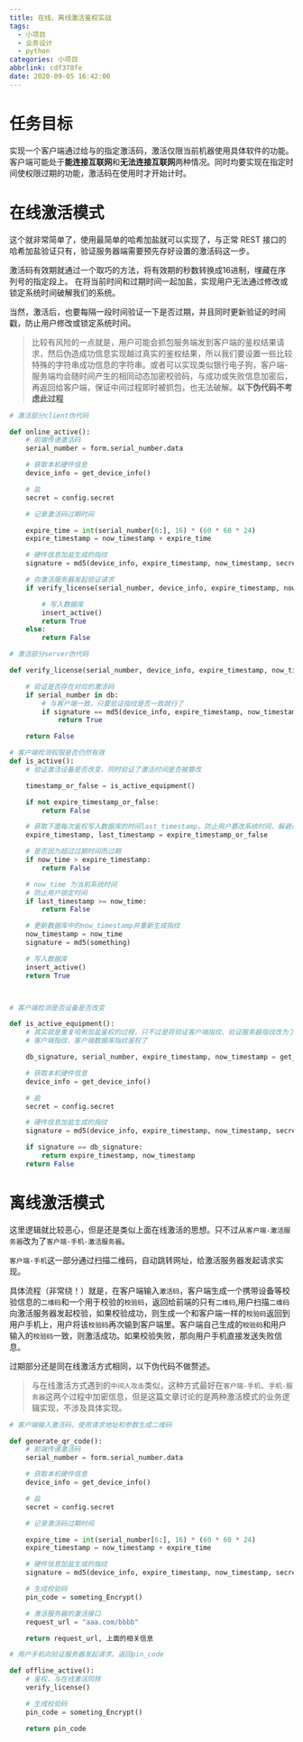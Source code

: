 ```yaml
---
title: 在线、离线激活鉴权实战
tags:
  - 小项目
  - 业务设计
  - python
categories: 小项目
abbrlink: cdf378fe
date: 2020-09-05 16:42:00
---
```


# 任务目标

实现一个客户端通过给与的指定激活码，激活仅限当前机器使用具体软件的功能。客户端可能处于**能连接互联网**和**无法连接互联网**两种情况。同时均要实现在指定时间使权限过期的功能，激活码在使用时才开始计时。

# 在线激活模式

这个就非常简单了，使用最简单的哈希加盐就可以实现了，与正常 REST 接口的哈希加盐验证只有，验证服务器端需要预先存好设置的激活码这一步。

激活码有效期就通过一个取巧的方法，将有效期的秒数转换成16进制，埋藏在序列号的指定段上。
在将当前时间和过期时间一起加盐，实现用户无法通过修改或锁定系统时间破解我们的系统。

当然，激活后，也要每隔一段时间验证一下是否过期，并且同时更新验证的时间戳，防止用户修改或锁定系统时间。

> 比较有风险的一点就是，用户可能会抓包服务端发到客户端的鉴权结果请求，然后伪造成功信息实现越过真实的鉴权结果，所以我们要设置一些比较特殊的字符串成功信息的字符串。或者可以实现类似银行电子狗，客户端-服务端均会随时间产生的相同动态加密校验码，与成功或失败信息加密后，再返回给客户端，保证中间过程即时被抓包，也无法破解。**以下伪代码不考虑此过程**

```python
# 激活部分client伪代码

def online_active():
	# 前端传递激活码
	serial_number = form.serial_number.data

	# 获取本机硬件信息
	device_info = get_device_info()

	# 盐
	secret = config.secret

	# 记录激活码过期时间

	expire_time = int(serial_number[6:], 16) * (60 * 60 * 24)
	expire_timestamp = now_timestamp + expire_time

	# 硬件信息加盐生成的指纹
	signature = md5(device_info, expire_timestamp, now_timestamp, secret)

	# 向激活服务器发起验证请求
	if verify_license(serial_number, device_info, expire_timestamp, now_timestamp, signature):

		# 写入数据库
		insert_active()
		return True
	else:
		return False

```

```python
# 激活部分server伪代码

def verify_license(serial_number, device_info, expire_timestamp, now_timestamp, signature):

	# 验证是否存在对应的激活码
	if serial_number in db:
		# 与客户端一致，只要验证指纹是否一致就行了
		if signature == md5(device_info, expire_timestamp, now_timestamp, secret):
			return True

	return False
```

```python
# 客户端检测权限是否仍然有效
def is_active():
	# 验证激活设备是否改变，同时验证了激活时间是否被篡改

	timestamp_or_false = is_active_equipment()

	if not expire_timestamp_or_false:
		return False

	# 获取下面每次鉴权写入数据库的时间last_timestamp，防止用户篡改系统时间，躲避过期机制
	expire_timestamp, last_timestamp = expire_timestamp_or_false

	# 是否因为超过过期时间而过期
	if now_time > expire_timestamp:
		return False

	# now_time 为当前系统时间
	# 防止用户锁定时间
	if last_timestamp >= now_time:
		return False

	# 更新数据库中的now_timestamp并重新生成指纹
	now_timestamp = now_time
	signature = md5(something)

	# 写入数据库
	insert_active()
	return True



# 客户端检测是否设备是否改变

def is_active_equipment():
	# 其实就是重复哈希加盐鉴权的过程，只不过是将验证客户端指纹、验证服务器指纹改为了，
	# 客户端指纹、客户端数据库指纹鉴权了

	db_signature, serial_number, expire_timestamp, now_timestamp = get_db_signature()

	# 获取本机硬件信息
	device_info = get_device_info()

	# 盐
	secret = config.secret

	# 硬件信息加盐生成的指纹
	signature = md5(device_info, expire_timestamp, now_timestamp, secret)

	if signature == db_signature:
		return expire_timestamp, now_timestamp
	return False
```

# 离线激活模式

这里逻辑就比较恶心，但是还是类似上面在线激活的思想。只不过从`客户端-激活服务器`改为了`客户端-手机-激活服务器`。

`客户端-手机`这一部分通过扫描二维码，自动跳转网址，给激活服务器发起请求实现。

具体流程（非常绕！）就是，在客户端输入`激活码`，客户端生成一个携带设备等校验信息的`二维码`和一个用于校验的`校验码`，返回给前端的只有`二维码`,用户扫描`二维码`向激活服务器发起校验，如果校验成功，则生成一个和客户端一样的`校验码`返回到用户手机上，用户将该`校验码`再次输到客户端里。客户端自己生成的`校验码`和用户输入的`校验码`一致，则激活成功。如果校验失败，那向用户手机直接发送失败信息。

过期部分还是同在线激活方式相同，以下伪代码不做赘述。

> 与在线激活方式遇到的`中间人攻击`类似，这种方式最好在`客户端-手机`、`手机-服务器`这两个过程中加密信息，但是这篇文章讨论的是两种激活模式的业务逻辑实现，不涉及具体实现。


```python
# 客户端输入激活码，使用请求地址和参数生成二维码

def generate_qr_code():
	# 前端传递激活码
	serial_number = form.serial_number.data

	# 获取本机硬件信息
	device_info = get_device_info()

	# 盐
	secret = config.secret

	# 记录激活码过期时间

	expire_time = int(serial_number[6:], 16) * (60 * 60 * 24)
	expire_timestamp = now_timestamp + expire_time

	# 硬件信息加盐生成的指纹
	signature = md5(device_info, expire_timestamp, now_timestamp, secret)

	# 生成校验码
	pin_code = someting_Encrypt()

	# 激活服务器的激活接口
	request_url = "aaa.com/bbbb"

	return request_url, 上面的相关信息
```

```python
# 用户手机向验证服务器发起请求，返回pin_code

def offline_active():
	# 鉴权，与在线激活同样
	verify_license()

	# 生成校验码
	pin_code = someting_Encrypt()

	return pin_code
```